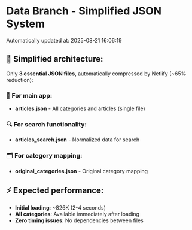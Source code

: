# Data Branch - Simplified JSON System
Automatically updated at: 2025-08-21 16:06:19

## 🎯 Simplified architecture:
Only **3 essential JSON files**, automatically compressed by Netlify (~65% reduction):

### 📱 For main app:
- **articles.json** - All categories and articles (single file)

### 🔍 For search functionality:
- **articles_search.json** - Normalized data for search

### 🗂️ For category mapping:
- **original_categories.json** - Original category mapping

## ⚡ Expected performance:
- **Initial loading**: ~826K (2-4 seconds)
- **All categories**: Available immediately after loading
- **Zero timing issues**: No dependencies between files
